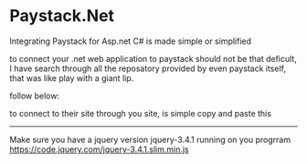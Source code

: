 # Paystack.Net
Integrating Paystack for Asp.net C# is made simple or simplified 

to connect your .net web application to paystack should not be that deficult, I have search through all the reposatory provided by even paystack itself, that was like play with a giant lip.

follow below:

to connect to their site through you site, is simple
copy and paste this 


 
-------------------------------------------------------------------------------------------------------
Make sure you have a jquery version jquery-3.4.1 running on you progrram https://code.jquery.com/jquery-3.4.1.slim.min.js
